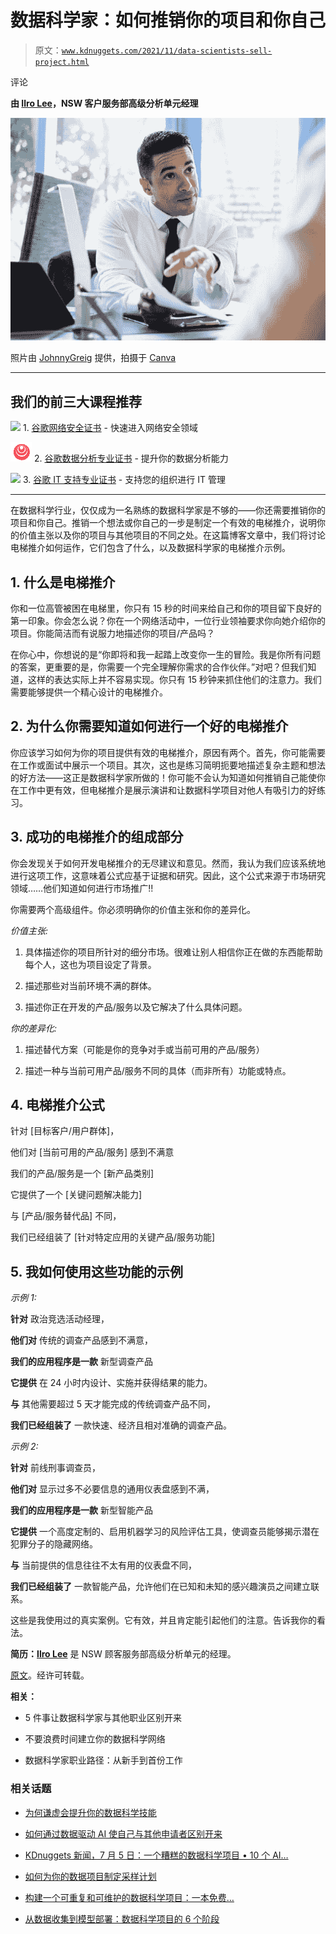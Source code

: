 # 数据科学家：如何推销你的项目和你自己

> 原文：[`www.kdnuggets.com/2021/11/data-scientists-sell-project.html`](https://www.kdnuggets.com/2021/11/data-scientists-sell-project.html)

评论

**由 [Ilro Lee](https://www.linkedin.com/in/ilrolee/)，NSW 客户服务部高级分析单元经理**

![](img/1ddc96abe7aefa4d294ac0bbf1ec2782.png)

照片由 [JohnnyGreig](https://www.canva.com/p/gettysignature/) 提供，拍摄于 [Canva](https://www.canva.com/photos/MAEI-Qap3KE-mid-30s-businessman-explaining-merits-of-plan-to-colleague/)

* * *

## 我们的前三大课程推荐

![](img/0244c01ba9267c002ef39d4907e0b8fb.png) 1\. [谷歌网络安全证书](https://www.kdnuggets.com/google-cybersecurity) - 快速进入网络安全领域

![](img/e225c49c3c91745821c8c0368bf04711.png) 2\. [谷歌数据分析专业证书](https://www.kdnuggets.com/google-data-analytics) - 提升你的数据分析能力

![](img/0244c01ba9267c002ef39d4907e0b8fb.png) 3\. [谷歌 IT 支持专业证书](https://www.kdnuggets.com/google-itsupport) - 支持您的组织进行 IT 管理

* * *

在数据科学行业，仅仅成为一名熟练的数据科学家是不够的——你还需要推销你的项目和你自己。推销一个想法或你自己的一步是制定一个有效的电梯推介，说明你的价值主张以及你的项目与其他项目的不同之处。在这篇博客文章中，我们将讨论电梯推介如何运作，它们包含了什么，以及数据科学家的电梯推介示例。

## 1\. 什么是电梯推介

你和一位高管被困在电梯里，你只有 15 秒的时间来给自己和你的项目留下良好的第一印象。你会怎么说？你在一个网络活动中，一位行业领袖要求你向她介绍你的项目。你能简洁而有说服力地描述你的项目/产品吗？

在你心中，你想说的是“你即将和我一起踏上改变你一生的冒险。我是你所有问题的答案，更重要的是，你需要一个完全理解你需求的合作伙伴。”对吧？但我们知道，这样的表达实际上并不容易实现。你只有 15 秒钟来抓住他们的注意力。我们需要能够提供一个精心设计的电梯推介。

## 2\. 为什么你需要知道如何进行一个好的电梯推介

你应该学习如何为你的项目提供有效的电梯推介，原因有两个。首先，你可能需要在工作或面试中展示一个项目。其次，这也是练习简明扼要地描述复杂主题和想法的好方法——这正是数据科学家所做的！你可能不会认为知道如何推销自己能使你在工作中更有效，但电梯推介是展示演讲和让数据科学项目对他人有吸引力的好练习。

## 3. 成功的电梯推介的组成部分

你会发现关于如何开发电梯推介的无尽建议和意见。然而，我认为我们应该系统地进行这项工作，这意味着公式应基于证据和研究。因此，这个公式来源于市场研究领域……他们知道如何进行市场推广!!

你需要两个高级组件。你必须明确你的价值主张和你的差异化。

*价值主张:*

1) 具体描述你的项目所针对的细分市场。很难让别人相信你正在做的东西能帮助每个人，这也为项目设定了背景。

2) 描述那些对当前环境不满的群体。

3) 描述你正在开发的产品/服务以及它解决了什么具体问题。

*你的差异化:*

1) 描述替代方案（可能是你的竞争对手或当前可用的产品/服务）

2) 描述一种与当前可用产品/服务不同的具体（而非所有）功能或特点。

## 4. 电梯推介公式

针对 [目标客户/用户群体]，

他们对 [当前可用的产品/服务] 感到不满意

我们的产品/服务是一个 [新产品类别]

它提供了一个 [关键问题解决能力]

与 [产品/服务替代品] 不同，

我们已经组装了 [针对特定应用的关键产品/服务功能]

## 5. 我如何使用这些功能的示例

*示例 1:*

**针对** 政治竞选活动经理，

**他们对** 传统的调查产品感到不满意，

**我们的应用程序是一款** 新型调查产品

**它提供** 在 24 小时内设计、实施并获得结果的能力。

**与** 其他需要超过 5 天才能完成的传统调查产品不同，

**我们已经组装了** 一款快速、经济且相对准确的调查产品。

*示例 2:*

**针对** 前线刑事调查员，

**他们对** 显示过多不必要信息的通用仪表盘感到不满，

**我们的应用程序是一款** 新型智能产品

**它提供** 一个高度定制的、启用机器学习的风险评估工具，使调查员能够揭示潜在犯罪分子的隐藏网络。

**与** 当前提供的信息往往不太有用的仪表盘不同，

**我们已经组装了** 一款智能产品，允许他们在已知和未知的感兴趣演员之间建立联系。

这些是我使用过的真实案例。它有效，并且肯定能引起他们的注意。告诉我你的看法。

**简历：[Ilro Lee](https://www.linkedin.com/in/ilrolee/)** 是 NSW 顾客服务部高级分析单元的经理。

[原文](https://towardsdatascience.com/data-scientists-how-to-sell-your-project-and-yourself-41e44685cfc0)。经许可转载。

**相关：**

+   5 件事让数据科学家与其他职业区别开来

+   不要浪费时间建立你的数据科学网络

+   数据科学家职业路径：从新手到首份工作

### 相关话题

+   [为何谦虚会提升你的数据科学技能](https://www.kdnuggets.com/2022/01/humbling-improve-data-science-skills.html)

+   [如何通过数据驱动 AI 使自己与其他申请者区别开来](https://www.kdnuggets.com/2022/12/set-apart-applicants-datacentric-ai.html)

+   [KDnuggets 新闻，7 月 5 日：一个糟糕的数据科学项目 • 10 个 AI…](https://www.kdnuggets.com/2023/n24.html)

+   [如何为你的数据项目制定采样计划](https://www.kdnuggets.com/2022/11/create-sampling-plan-data-project.html)

+   [构建一个可重复和可维护的数据科学项目：一本免费…](https://www.kdnuggets.com/2022/08/free-book-build-reproducible-maintainable-data-science-project.html)

+   [从数据收集到模型部署：数据科学项目的 6 个阶段](https://www.kdnuggets.com/2023/01/data-collection-model-deployment-6-stages-data-science-project.html)
